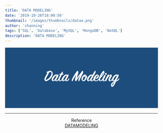 ```yaml
---
title: 'DATA MODELING'
date: '2019-10-26T18:00:56'
thumbnail: '/images/thumbnails/dataa.png'
author: 'channing'
tags: ['SQL', 'Database', 'MySQL', 'MongoDB', 'NoSQL']
description: 'DATA MODELING'
---
```


![dt](./dataa.png)

<hr />
<center>

Reference <br>
[DATAMODELING](http://www.dbguide.net/db.db?boardUid=148404&boardConfigUid=9&boardIdx=132)

</center>
